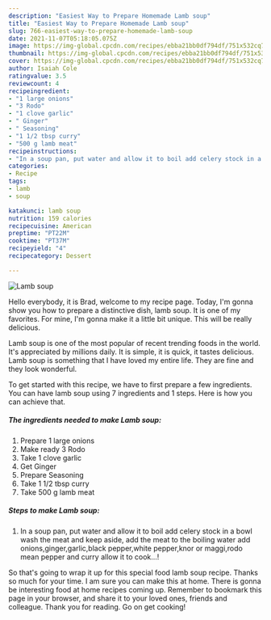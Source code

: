 ```yaml
---
description: "Easiest Way to Prepare Homemade Lamb soup"
title: "Easiest Way to Prepare Homemade Lamb soup"
slug: 766-easiest-way-to-prepare-homemade-lamb-soup
date: 2021-11-07T05:18:05.075Z
image: https://img-global.cpcdn.com/recipes/ebba21bb0df794df/751x532cq70/lamb-soup-recipe-main-photo.jpg
thumbnail: https://img-global.cpcdn.com/recipes/ebba21bb0df794df/751x532cq70/lamb-soup-recipe-main-photo.jpg
cover: https://img-global.cpcdn.com/recipes/ebba21bb0df794df/751x532cq70/lamb-soup-recipe-main-photo.jpg
author: Isaiah Cole
ratingvalue: 3.5
reviewcount: 4
recipeingredient:
- "1 large onions"
- "3 Rodo"
- "1 clove garlic"
- " Ginger"
- " Seasoning"
- "1 1/2 tbsp curry"
- "500 g lamb meat"
recipeinstructions:
- "In a soup pan, put water and allow it to boil add celery stock in a bowl wash the meat and keep aside, add the meat to the boiling water add onions,ginger,garlic,black pepper,white pepper,knor or maggi,rodo mean pepper and curry allow it to cook...!"
categories:
- Recipe
tags:
- lamb
- soup

katakunci: lamb soup 
nutrition: 159 calories
recipecuisine: American
preptime: "PT22M"
cooktime: "PT37M"
recipeyield: "4"
recipecategory: Dessert

---
```



![Lamb soup](https://img-global.cpcdn.com/recipes/ebba21bb0df794df/751x532cq70/lamb-soup-recipe-main-photo.jpg)

Hello everybody, it is Brad, welcome to my recipe page. Today, I'm gonna show you how to prepare a distinctive dish, lamb soup. It is one of my favorites. For mine, I'm gonna make it a little bit unique. This will be really delicious.



Lamb soup is one of the most popular of recent trending foods in the world. It's appreciated by millions daily. It is simple, it is quick, it tastes delicious. Lamb soup is something that I have loved my entire life. They are fine and they look wonderful.


To get started with this recipe, we have to first prepare a few ingredients. You can have lamb soup using 7 ingredients and 1 steps. Here is how you can achieve that.

<!--inarticleads1-->

##### The ingredients needed to make Lamb soup:

1. Prepare 1 large onions
1. Make ready 3 Rodo
1. Take 1 clove garlic
1. Get  Ginger
1. Prepare  Seasoning
1. Take 1 1/2 tbsp curry
1. Take 500 g lamb meat




<!--inarticleads2-->

##### Steps to make Lamb soup:

1. In a soup pan, put water and allow it to boil add celery stock in a bowl wash the meat and keep aside, add the meat to the boiling water add onions,ginger,garlic,black pepper,white pepper,knor or maggi,rodo mean pepper and curry allow it to cook...!




So that's going to wrap it up for this special food lamb soup recipe. Thanks so much for your time. I am sure you can make this at home. There is gonna be interesting food at home recipes coming up. Remember to bookmark this page in your browser, and share it to your loved ones, friends and colleague. Thank you for reading. Go on get cooking!
